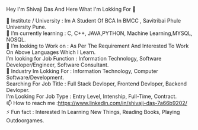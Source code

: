 Hey I'm Shivaji Das And Here What I'm Lokking For 👋


🔭 Institute / University : Im A Student Of BCA In BMCC , Savitribai Phule University Pune.                                                                                        
🌱 I’m currently learning : C, C++, JAVA,PYTHON, Machine Learning,MYSQL, NOSQL.                                                                                                    
👯 I’m looking to Work on : As Per The Requirement And Interested To Work On Above Languages Which I Learn.                                                                         
I’m looking for Job Function : Information Technology, Software Developer/Engineer, Software Consultant.                                                                                    
💬 Industry Im Lokking For : Information Technology, Computer Software/Development.                                                                                                
Searching For Job Title : Full Stack Devloper, Frontend Devloper, Backend Devloper.                                                                                                 
I'm Looking For Job Type : Entry Level, Intenship, Full-Time, Contract.                                                                                                             
📫 How to reach me :https://www.linkedin.com/in/shivaji-das-7a66b9202/                                                                                                             
⚡ Fun fact : Interested In Learning New Things, Reading Books, Playing Outdoorgames.                                                                                               


